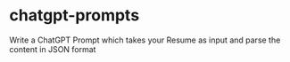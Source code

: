 # chatgpt-prompts
Write a ChatGPT Prompt which takes your Resume as input and parse the content in JSON format
